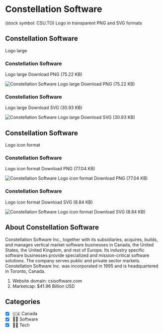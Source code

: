 # Constellation Software
 (stock symbol: CSU.TO) Logo in transparent PNG and SVG formats

## Constellation Software
 Logo large

### Constellation Software
 Logo large Download PNG (75.22 KB)

![Constellation Software
 Logo large Download PNG (75.22 KB)](/img/orig/CSU.TO_BIG-a8c98406.png)

### Constellation Software
 Logo large Download SVG (30.93 KB)

![Constellation Software
 Logo large Download SVG (30.93 KB)](/img/orig/CSU.TO_BIG-da376a9b.svg)

## Constellation Software
 Logo icon format

### Constellation Software
 Logo icon format Download PNG (77.04 KB)

![Constellation Software
 Logo icon format Download PNG (77.04 KB)](/img/orig/CSU.TO-1788f11a.png)

### Constellation Software
 Logo icon format Download SVG (8.84 KB)

![Constellation Software
 Logo icon format Download SVG (8.84 KB)](/img/orig/CSU.TO-c0fed69d.svg)

## About Constellation Software


Constellation Software Inc., together with its subsidiaries, acquires, builds, and manages vertical market software businesses in Canada, the United States, the United Kingdom, and rest of Europe. Its industry specific software businesses provide specialized and mission-critical software solutions. The company serves public and private sector markets. Constellation Software Inc. was incorporated in 1995 and is headquartered in Toronto, Canada.

1. Website domain: csisoftware.com
2. Marketcap: $41.96 Billion USD


## Categories
- [x] 🇨🇦 Canada
- [x] 👨‍💻 Software
- [x] 👩‍💻 Tech
